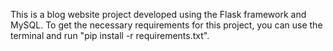 This is a blog website project developed using the Flask framework and MySQL. To get the necessary requirements for this project, you can use the terminal and run "pip install -r requirements.txt".
